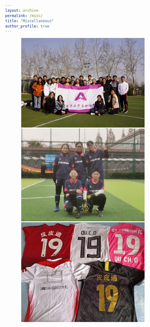 ```yaml
---
layout: archive
permalink: /misc/
title: "Miscellaneous"
author_profile: true
---
```


<center>
    <img src="/images/misc_img/IMG_9236.JPG" width="400"/>  
</center>

<center>
    <img src="/images/misc_img/IMG_2310.JPG" width="400"/>  
</center>

<center>
    <img src="/images/misc_img/IMG_9239.JPG" width="400"/>
</center>    
